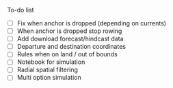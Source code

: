 To-do list
- [ ] Fix when anchor is dropped (depending on currents)
- [ ] When anchor is dropped stop rowing
- [ ] Add download forecast/hindcast data 
- [ ] Departure and destination coordinates
- [ ] Rules when on land / out of bounds
- [ ] Notebook for simulation
- [ ] Radial spatial filtering
- [ ] Multi option simulation